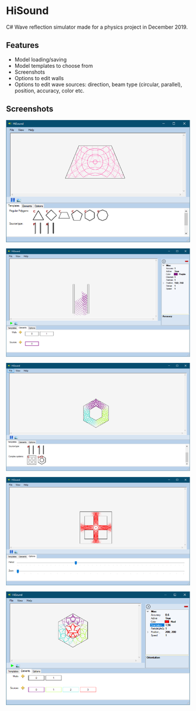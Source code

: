 # HiSound

C# Wave reflection simulator made for a physics project in December 2019.

## Features

- Model loading/saving
- Model templates to choose from
- Screenshots
- Options to edit walls
- Options to edit wave sources: direction, beam type (circular, parallel), position, accuracy, color etc.

## Screenshots

<center>
<img src="res/1.png"></img>

<img src="res/2.png"></img>

<img src="res/3.png"></img>

<img src="res/4.png"></img>

<img src="res/5.png"></img>
</center>

